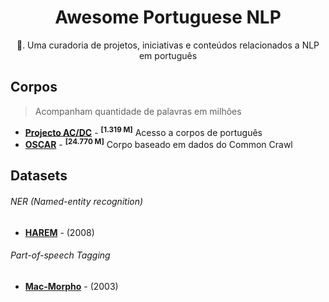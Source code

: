 <div align="center">

# Awesome Portuguese NLP
  
📖. Uma curadoria de projetos, iniciativas e conteúdos relacionados a NLP em português  
  
</div>

## Corpos
> Acompanham quantidade de palavras em milhões
- [**Projecto AC/DC**](https://www.linguateca.pt/ACDC/) - <sup>**[1.319 M]**</sup> Acesso a corpos de português
- [**OSCAR**](https://oscar-corpus.com/) - <sup>**[24.770 M]**</sup> Corpo baseado em dados do Common Crawl

## Datasets

###### NER (Named-entity recognition)
- [**HAREM**](https://www.linguateca.pt/HAREM/) - (2008)

###### Part-of-speech Tagging
- [**Mac-Morpho**](http://www.nilc.icmc.usp.br/macmorpho) - (2003)



  
